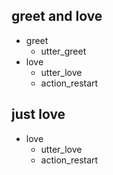 ## greet and love
* greet
  - utter_greet
* love
  - utter_love
  - action_restart


## just love
* love
  - utter_love
  - action_restart
